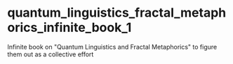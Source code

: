 # quantum_linguistics_fractal_metaphorics_infinite_book_1
Infinite book on "Quantum Linguistics and Fractal Metaphorics" to figure them out as a collective effort

